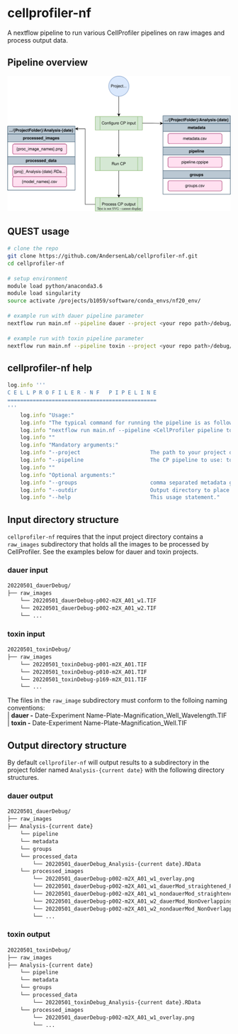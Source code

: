 # cellprofiler-nf
A nextflow pipeline to run various CellProfiler pipelines on raw images and process output data.

## Pipeline overview
![](img/cellprofiler-nf.drawio.svg)

## QUEST usage
```bash
# clone the repo
git clone https://github.com/AndersenLab/cellprofiler-nf.git
cd cellprofiler-nf

# setup environment
module load python/anaconda3.6
module load singularity
source activate /projects/b1059/software/conda_envs/nf20_env/

# example run with dauer pipeline parameter
nextflow run main.nf --pipeline dauer --project <your repo path>/debug/20220501_dauerDebug

# example run with toxin pipeline parameter
nextflow run main.nf --pipeline toxin --project <your repo path>/debug/20220501_toxinDebug
```

## cellprofiler-nf help
```ruby
log.info '''
C E L L P R O F I L E R - N F   P I P E L I N E
===============================================
'''
    log.info "Usage:"
    log.info "The typical command for running the pipeline is as follows:"
    log.info "nextflow run main.nf --pipeline <CellProfiler pipeline to use> --project <path to your project directory>"
    log.info ""
    log.info "Mandatory arguments:"
    log.info "--project                      The path to your project directory"
    log.info "--pipeline                     The CP pipeline to use: toxin, dauer"
    log.info ""
    log.info "Optional arguments:"
    log.info "--groups                       comma separated metadata groupings for CellProfiler, default is plate,well"
    log.info "--outdir                       Output directory to place files, default is project/Analysis-{current date}"
    log.info "--help                         This usage statement."
```

## Input directory structure
`cellprofiler-nf` requires that the input project directory contains a `raw_images` subdirectory that holds all the images to be processed by CellProfiler. See the examples below for dauer and toxin projects.
### dauer input
```bash
20220501_dauerDebug/
├── raw_images
    └── 20220501_dauerDebug-p002-m2X_A01_w1.TIF
    └── 20220501_dauerDebug-p002-m2X_A01_w2.TIF
    └── ...
``` 
### toxin input
```bash
20220501_toxinDebug/
├── raw_images
    └── 20220501_toxinDebug-p001-m2X_A01.TIF
    └── 20220501_toxinDebug-p010-m2X_A01.TIF
    └── 20220501_toxinDebug-p169-m2X_D11.TIF
    └── ...
``` 
The files in the `raw_image` subdirectory must conform to the folloing naming conventions:\
|   **dauer -** Date-Experiment Name-Plate-Magnification_Well_Wavelength.TIF\
|   **toxin -** Date-Experiment Name-Plate-Magnification_Well.TIF

## Output directory structure
By default `cellprofiler-nf` will output results to a subdirectory in the project folder named `Analysis-{current date}` with the following directory structures.
### dauer output
```bash
20220501_dauerDebug/
├── raw_images
├── Analysis-{current date}
    └── pipeline
    └── metadata
    └── groups
    └── processed_data
        └── 20220501_dauerDebug_Analysis-{current date}.RData
    └── processed_images
        └── 20220501_dauerDebug-p002-m2X_A01_w1_overlay.png
        └── 20220501_dauerDebug-p002-m2X_A01_w1_dauerMod_straightened_RFP.png
        └── 20220501_dauerDebug-p002-m2X_A01_w1_nondauerMod_straightened_RFP.png
        └── 20220501_dauerDebug-p002-m2X_A01_w2_dauerMod_NonOverlappingWorms_RFP_mask.png
        └── 20220501_dauerDebug-p002-m2X_A01_w2_nondauerMod_NonOverlappingWorms_RFP_mask.png
        └── ...
``` 
### toxin output
```bash
20220501_toxinDebug/
├── raw_images
├── Analysis-{current date}
    └── pipeline
    └── metadata
    └── groups
    └── processed_data
        └── 20220501_toxinDebug_Analysis-{current date}.RData
    └── processed_images
        └── 20220501_dauerDebug-p002-m2X_A01_w1_overlay.png
        └── ...
```